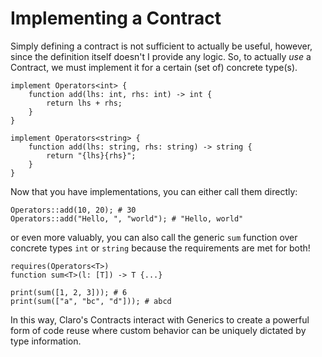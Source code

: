 # Implementing a Contract

Simply defining a contract is not sufficient to actually be useful, however, since the definition itself doesn't I
provide any logic. So, to actually *use* a Contract, we must implement it for a certain (set of) concrete type(s).

```
implement Operators<int> {
    function add(lhs: int, rhs: int) -> int {
        return lhs + rhs;
    }
}

implement Operators<string> {
    function add(lhs: string, rhs: string) -> string {
        return "{lhs}{rhs}";
    }
}
```

Now that you have implementations, you can either call them directly:

```
Operators::add(10, 20); # 30
Operators::add("Hello, ", "world"); # "Hello, world"
```

or even more valuably, you can also call the generic `sum` function over concrete types `int` or `string` because the
requirements are met for both!

```
requires(Operators<T>)
function sum<T>(l: [T]) -> T {...}

print(sum([1, 2, 3])); # 6 
print(sum(["a", "bc", "d"])); # abcd
```

In this way, Claro's Contracts interact with Generics to create a powerful form of code reuse where custom behavior can
be uniquely dictated by type information.